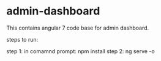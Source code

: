 # admin-dashboard
This contains angular 7 code base for  admin dashboard. 

steps to run:

step 1:
in comamnd prompt:
npm install
step 2:
ng serve -o


